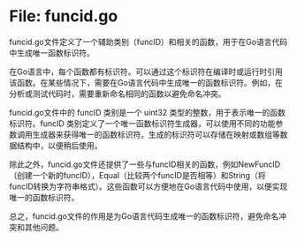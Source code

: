 # File: funcid.go

funcid.go文件定义了一个辅助类别（funcID）和相关的函数，用于在Go语言代码中生成唯一函数标识符。

在Go语言中，每个函数都有标识符。可以通过这个标识符在编译时或运行时引用该函数。在某些情况下，需要在Go语言代码中生成唯一的函数标识符。例如，在分析或测试代码时，需要重新命名相同的函数以避免命名冲突。

funcid.go文件中的 funcID 类别是一个 uint32 类型的整数，用于表示唯一的函数标识符。funcID 类别定义了一个唯一函数标识符生成器，可以使用不同的功能参数调用生成器来获得唯一的函数标识符。生成的标识符可以存储在映射或数组等数据结构中，以便稍后使用。

除此之外，funcid.go文件还提供了一些与funcID相关的函数，例如NewFuncID（创建一个新的funcID），Equal（比较两个funcID是否相等）和String（将funcID转换为字符串格式）。这些函数可以方便地在Go语言代码中使用，以便实现唯一的函数标识符。

总之，funcid.go文件的作用是为Go语言代码生成唯一的函数标识符，避免命名冲突和其他问题。

